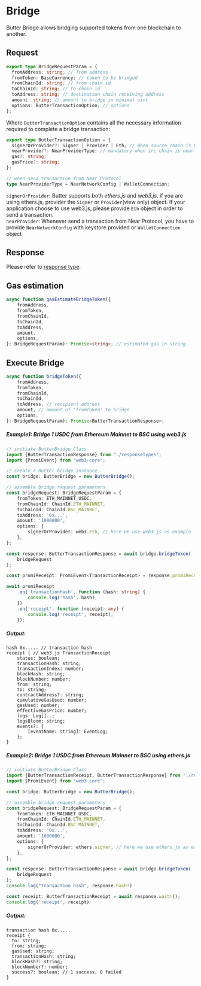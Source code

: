 # Bridge
Butter Bridge allows bridging supported tokens from one blockchain to another.<br>

## Request 
```typescript
export type BridgeRequestParam = {
  fromAddress: string; // from address
  fromToken: BaseCurrency; // token to be bridged
  fromChainId: string; // from chain id
  toChainId: string; // to chain id
  toAddress: string; // destination chain receiving address
  amount: string; // amount to bridge in minimal uint
  options: ButterTransactionOption; // options
};
```
Where `ButterTransactionOption` contains all the necessary information required to complete a bridge transaction:
```typescript
export type ButterTransactionOption = {
  signerOrProvider?: Signer | Provider | Eth; // When source chain is EVM provide Ethers.js Signer/Provider or Web3.js Eth info
  nearProvider?: NearProviderType; // mandatory when src chain is near
  gas?: string;
  gasPrice?: string;
};

// when send transaction from Near Protocol
type NearProviderType = NearNetworkConfig | WalletConnection;

```
`signerOrProvider`: Butter supports both _ethers.js_ and _web3.js_. if you are using ethers.js, provider the `Signer` or `Provider`(view only) object. If your application choose to use web3.js, please provide `Eth` object in order to send a transaction.
<br>
`nearProvider`: Whenever send a transaction from Near Protocol, you have to provide `NearNetworkConfig` with keystore provided or `WalletConnection` object
## Response
Please refer to [response type]().

## Gas estimation
```typescript
async function gasEstimateBridgeToken({
    fromAddress,
    fromToken,
    fromChainId,
    toChainId,
    toAddress,
    amount,
    options,
}: BridgeRequestParam): Promise<string>; // estimated gas in string
```
<a name = "bridgeparam"></a>
## Execute Bridge
```typescript
async function bridgeToken({
    fromAddress,
    fromToken,
    fromChainId,
    toChainId,
    toAddress, // recipient address
    amount, // amount of 'fromToken' to bridge
    options,
}: BridgeRequestParam): Promise<ButterTransactionResponse>;
 ```
##### Example1: Bridge 1 USDC from Ethereum Mainnet to BSC using web3.js

```typescript
// initiate ButterBridge Class
import {ButterTransactionResponse} from "./responseTypes";
import {PromiEvent} from "web3-core";

// create a Butter bridge instance.
const bridge: ButterBridge = new ButterBridge();

// assemble bridge request parameters
const bridgeRequest: BridgeRequestParam = {
    fromToken: ETH_MAINNET_USDC,
    fromChainId: ChainId.ETH_MAINNET,
    toChainId: ChainId.BSC_MAINNET,
    toAddress: '0x...',
    amount: '1000000',
    options: {
        signerOrProvider: web3.eth, // here we use web3.js as example
    },
};

const response: ButterTransactionResponse = await bridge.bridgeToken(
    bridgeRequest
);

const promiReceipt: PromiEvent<TransactionReceipt> = response.promiReceipt!;

await promiReceipt
    .on('transactionHash', function (hash: string) {
        console.log('hash', hash);
    })
    .on('receipt', function (receipt: any) {
        console.log('receipt', receipt);
    });

```
##### Output:
```
hash 0x..... // transaction hash
receipt { // web3.js TransactionReceipt
    status: boolean;
    transactionHash: string;
    transactionIndex: number;
    blockHash: string;
    blockNumber: number;
    from: string;
    to: string;
    contractAddress?: string;
    cumulativeGasUsed: number;
    gasUsed: number;
    effectiveGasPrice: number;
    logs: Log[]..;
    logsBloom: string;
    events?: {
        [eventName: string]: EventLog;
    };
}
```

##### Example2: Bridge 1 USDC from Ethereum Mainnet to BSC using ethers.js

```typescript
// initiate ButterBridge Class
import {ButterTransactionReceipt, ButterTransactionResponse} from "./responseTypes";
import {PromiEvent} from "web3-core";

const bridge: ButterBridge = new ButterBridge();

// assemble bridge request parameters
const bridgeRequest: BridgeRequestParam = {
    fromToken: ETH_MAINNET_USDC,
    fromChainId: ChainId.ETH_MAINNET,
    toChainId: ChainId.BSC_MAINNET,
    toAddress: '0x...',
    amount: '1000000',
    options: {
        signerOrProvider: ethers.signer, // here we use ethers.js as example
    },
};

const response: ButterTransactionResponse = await bridge.bridgeToken(
    bridgeRequest
);
console.log("transaction hash", response.hash!)

const receipt: ButterTransactionReceipt = await response.wait!();
console.log('receipt', receipt)

```
##### Output:
```
transaction hash 0x..... 
receipt {
  to: string;
  from: string;
  gasUsed: string;
  transactionHash: string;
  blockHash?: string;
  blockNumber?: number;
  success?: boolean; // 1 success, 0 failed
}
```
